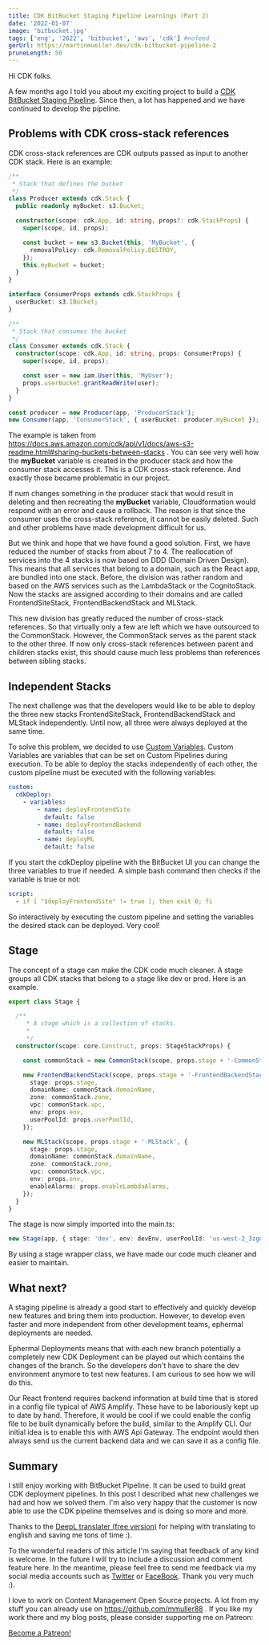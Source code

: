 ```yaml
---
title: CDK BitBucket Staging Pipeline Learnings (Part 2)
date: '2022-01-07'
image: 'bitbucket.jpg'
tags: ['eng', '2022', 'bitbucket', 'aws', 'cdk'] #nofeed
gerUrl: https://martinmueller.dev/cdk-bitbucket-pipeline-2
pruneLength: 50
---
```


Hi CDK folks.

A few months ago I told you about my exciting project to build a [CDK BitBucket Staging Pipeline](https://martinmueller.dev/cdk-bitbucket-pipeline-eng). Since then, a lot has happened and we have continued to develop the pipeline.

## Problems with CDK cross-stack references

CDK cross-stack references are CDK outputs passed as input to another CDK stack. Here is an example:

```ts
/**
 * Stack that defines the bucket
 */
class Producer extends cdk.Stack {
  public readonly myBucket: s3.Bucket;

  constructor(scope: cdk.App, id: string, props?: cdk.StackProps) {
    super(scope, id, props);

    const bucket = new s3.Bucket(this, 'MyBucket', {
      removalPolicy: cdk.RemovalPolicy.DESTROY,
    });
    this.myBucket = bucket;
  }
}

interface ConsumerProps extends cdk.StackProps {
  userBucket: s3.IBucket;
}

/**
 * Stack that consumes the bucket
 */
class Consumer extends cdk.Stack {
  constructor(scope: cdk.App, id: string, props: ConsumerProps) {
    super(scope, id, props);

    const user = new iam.User(this, 'MyUser');
    props.userBucket.grantReadWrite(user);
  }
}

const producer = new Producer(app, 'ProducerStack');
new Consumer(app, 'ConsumerStack', { userBucket: producer.myBucket });
```

The example is taken from https://docs.aws.amazon.com/cdk/api/v1/docs/aws-s3-readme.html#sharing-buckets-between-stacks . You can see very well how the **myBucket** variable is created in the producer stack and how the consumer stack accesses it. This is a CDK cross-stack reference. And exactly those became problematic in our project.

If num changes something in the producer stack that would result in deleting and then recreating the **myBucket** variable, Cloudformation would respond with an error and cause a rollback. The reason is that since the consumer uses the cross-stack reference, it cannot be easily deleted. Such and other problems have made development difficult for us.

But we think and hope that we have found a good solution. First, we have reduced the number of stacks from about 7 to 4. The reallocation of services into the 4 stacks is now based on DDD (Domain Driven Design). This means that all services that belong to a domain, such as the React app, are bundled into one stack. Before, the division was rather random and based on the AWS services such as the LambdaStack or the CognitoStack. Now the stacks are assigned according to their domains and are called FrontendSiteStack, FrontendBackendStack and MLStack.

This new division has greatly reduced the number of cross-stack references. So that virtually only a few are left which we have outsourced to the CommonStack. However, the CommonStack serves as the parent stack to the other three. If now only cross-stack references between parent and children stacks exist, this should cause much less problems than references between sibling stacks.

## Independent Stacks

The next challenge was that the developers would like to be able to deploy the three new stacks FrontendSiteStack, FrontendBackendStack and MLStack independently. Until now, all three were always deployed at the same time.

To solve this problem, we decided to use [Custom Variables](https://support.atlassian.com/bitbucket-cloud/docs/configure-bitbucket-pipelinesyml/). Custom Variables are variables that can be set on Custom Pipelines during execution. To be able to deploy the stacks independently of each other, the custom pipeline must be executed with the following variables:

```yaml
custom:
  cdkDeploy:
    - variables:
        - name: deployFrontendSite
          default: false
        - name: deployFrontendBackend
          default: false
        - name: deployML
          default: false
```

If you start the cdkDeploy pipeline with the BitBucket UI you can change the three variables to true if needed. A simple bash command then checks if the variable is true or not:

```yaml
script:
  - if [ "$deployFrontendSite" != true ]; then exit 0; fi 
```

So interactively by executing the custom pipeline and setting the variables the desired stack can be deployed. Very cool!

## Stage

The concept of a stage can make the CDK code much cleaner. A stage groups all CDK stacks that belong to a stage like dev or prod. Here is an example.

```ts
export class Stage {

  /**
     * A stage which is a collection of stacks.
     *
     */
  constructor(scope: core.Construct, props: StageStackProps) {

    const commonStack = new CommonStack(scope, props.stage + '-CommonStack', { stage: props.stage, env: props.env });

    new FrontendBackendStack(scope, props.stage + '-FrontendBackendStack', {
      stage: props.stage,
      domainName: commonStack.domainName,
      zone: commonStack.zone,
      vpc: commonStack.vpc,
      env: props.env,
      userPoolId: props.userPoolId,
    });

    new MLStack(scope, props.stage + '-MLStack', {
      stage: props.stage,
      domainName: commonStack.domainName,
      zone: commonStack.zone,
      vpc: commonStack.vpc,
      env: props.env,
      enableAlarms: props.enableLambdaAlarms,
    });
  }
}
```

The stage is now simply imported into the main.ts:

```ts
new Stage(app, { stage: 'dev', env: devEnv, userPoolId: 'us-west-2_3zgoE123' });
```

By using a stage wrapper class, we have made our code much cleaner and easier to maintain.

## What next?

A staging pipeline is already a good start to effectively and quickly develop new features and bring them into production. However, to develop even faster and more independent from other development teams, ephermal deployments are needed.

Ephermal Deployments means that with each new branch potentially a completely new CDK Deployment can be played out which contains the changes of the branch. So the developers don't have to share the dev environment anymore to test new features. I am curious to see how we will do this.

Our React frontend requires backend information at build time that is stored in a config file typical of AWS Amplify. These have to be laboriously kept up to date by hand. Therefore, it would be cool if we could enable the config file to be built dynamically before the build, similar to the Amplify CLI. Our initial idea is to enable this with AWS Api Gateway. The endpoint would then always send us the current backend data and we can save it as a config file.

## Summary

I still enjoy working with BitBucket Pipeline. It can be used to build great CDK deployment pipelines. In this post I described what new challenges we had and how we solved them. I'm also very happy that the customer is now able to use the CDK pipeline themselves and is doing so more and more.

Thanks to the [DeepL translater (free version)](https://DeepL.com/Translator) for helping with translating to english and saving me tons of time :).

To the wonderful readers of this article I'm saying that feedback of any kind is welcome. In the future I will try to include a discussion and comment feature here. In the meantime, please feel free to send me feedback via my social media accounts such as [Twitter](https://twitter.com/MartinMueller_) or [FaceBook](https://facebook.com/martin.muller.10485). Thank you very much :).

I love to work on Content Management Open Source projects. A lot from my stuff you can already use on https://github.com/mmuller88 . If you like my work there and my blog posts, please consider supporting me on Patreon:

<a href="https://patreon.com/bePatron?u=29010217" data-patreon-widget-type="become-patron-button">Become a Patreon!</a><script async src="https://c6.patreon.com/becomePatronButton.bundle.js"></script>
